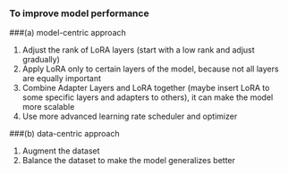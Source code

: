 ### To improve model performance

###(a) model-centric approach
1. Adjust the rank of LoRA layers (start with a low rank and adjust gradually)
2. Apply LoRA only to certain layers of the model, because not all layers are equally important
3. Combine Adapter Layers and LoRA together (maybe insert LoRA to some specific layers and adapters to others), it can make the model more scalable
4. Use more advanced learning rate scheduler and optimizer  


###(b) data-centric approach
1. Augment the dataset
2. Balance the dataset to make the model generalizes better
